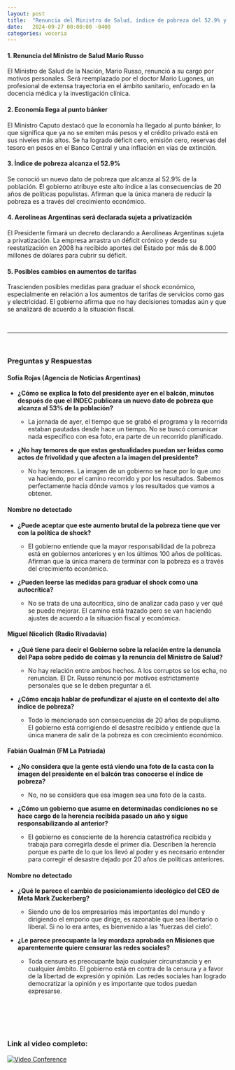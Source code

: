 ```yaml
---
layout: post
title:  "Renuncia del Ministro de Salud, índice de pobreza del 52.9% y privatización de Aerolíneas Argentinas"
date:   2024-09-27 00:00:00 -0400
categories: voceria
---
```



    
#### 1. Renuncia del Ministro de Salud Mario Russo
El Ministro de Salud de la Nación, Mario Russo, renunció a su cargo por motivos personales. Será reemplazado por el doctor Mario Lugones, un profesional de extensa trayectoria en el ámbito sanitario, enfocado en la docencia médica y la investigación clínica.

#### 2. Economía llega al punto bánker
El Ministro Caputo destacó que la economía ha llegado al punto bánker, lo que significa que ya no se emiten más pesos y el crédito privado está en sus niveles más altos. Se ha logrado déficit cero, emisión cero, reservas del tesoro en pesos en el Banco Central y una inflación en vías de extinción.

#### 3. Índice de pobreza alcanza el 52.9%
Se conoció un nuevo dato de pobreza que alcanza al 52.9% de la población. El gobierno atribuye este alto índice a las consecuencias de 20 años de políticas populistas. Afirman que la única manera de reducir la pobreza es a través del crecimiento económico.

#### 4. Aerolíneas Argentinas será declarada sujeta a privatización
El Presidente firmará un decreto declarando a Aerolíneas Argentinas sujeta a privatización. La empresa arrastra un déficit crónico y desde su reestatización en 2008 ha recibido aportes del Estado por más de 8.000 millones de dólares para cubrir su déficit.

#### 5. Posibles cambios en aumentos de tarifas
Trascienden posibles medidas para graduar el shock económico, especialmente en relación a los aumentos de tarifas de servicios como gas y electricidad. El gobierno afirma que no hay decisiones tomadas aún y que se analizará de acuerdo a la situación fiscal.

    
<br/>

---

<br/>

### Preguntas y Respuestas


    
#### Sofía Rojas (Agencia de Noticias Argentinas)

* **¿Cómo se explica la foto del presidente ayer en el balcón, minutos después de que el INDEC publicara un nuevo dato de pobreza que alcanza al 53% de la población?**
  - La jornada de ayer, el tiempo que se grabó el programa y la recorrida estaban pautadas desde hace un tiempo. No se buscó comunicar nada específico con esa foto, era parte de un recorrido planificado.

* **¿No hay temores de que estas gestualidades puedan ser leídas como actos de frivolidad y que afecten a la imagen del presidente?**
  - No hay temores. La imagen de un gobierno se hace por lo que uno va haciendo, por el camino recorrido y por los resultados. Sabemos perfectamente hacia dónde vamos y los resultados que vamos a obtener.


#### Nombre no detectado 

* **¿Puede aceptar que este aumento brutal de la pobreza tiene que ver con la política de shock?**
  - El gobierno entiende que la mayor responsabilidad de la pobreza está en gobiernos anteriores y en los últimos 100 años de políticas. Afirman que la única manera de terminar con la pobreza es a través del crecimiento económico.

* **¿Pueden leerse las medidas para graduar el shock como una autocrítica?**
  - No se trata de una autocrítica, sino de analizar cada paso y ver qué se puede mejorar. El camino está trazado pero se van haciendo ajustes de acuerdo a la situación fiscal y económica.


#### Miguel Nicolich (Radio Rivadavia)

* **¿Qué tiene para decir el Gobierno sobre la relación entre la denuncia del Papa sobre pedido de coimas y la renuncia del Ministro de Salud?**
  - No hay relación entre ambos hechos. A los corruptos se los echa, no renuncian. El Dr. Russo renunció por motivos estrictamente personales que se le deben preguntar a él.

* **¿Cómo encaja hablar de profundizar el ajuste en el contexto del alto índice de pobreza?**
  - Todo lo mencionado son consecuencias de 20 años de populismo. El gobierno está corrigiendo el desastre recibido y entiende que la única manera de salir de la pobreza es con crecimiento económico.


#### Fabián Gualmán (FM La Patriada)

* **¿No considera que la gente está viendo una foto de la casta con la imagen del presidente en el balcón tras conocerse el índice de pobreza?**
  - No, no se considera que esa imagen sea una foto de la casta.

* **¿Cómo un gobierno que asume en determinadas condiciones no se hace cargo de la herencia recibida pasado un año y sigue responsabilizando al anterior?**
  - El gobierno es consciente de la herencia catastrófica recibida y trabaja para corregirla desde el primer día. Describen la herencia porque es parte de lo que los llevó al poder y es necesario entender para corregir el desastre dejado por 20 años de políticas anteriores.


#### Nombre no detectado 

* **¿Qué le parece el cambio de posicionamiento ideológico del CEO de Meta Mark Zuckerberg?**
  - Siendo uno de los empresarios más importantes del mundo y dirigiendo el emporio que dirige, es razonable que sea libertario o liberal. Si no lo era antes, es bienvenido a las 'fuerzas del cielo'.

* **¿Le parece preocupante la ley mordaza aprobada en Misiones que aparentemente quiere censurar las redes sociales?**
  - Toda censura es preocupante bajo cualquier circunstancia y en cualquier ámbito. El gobierno está en contra de la censura y a favor de la libertad de expresión y opinión. Las redes sociales han logrado democratizar la opinión y es importante que todos puedan expresarse.


    <br/>
<br/>
<br/>

### Link al video completo:
[![Video Conference](https://img.youtube.com/vi/P7k3M4cAGdE/0.jpg)](https://www.youtube.com/watch?v=P7k3M4cAGdE)

    